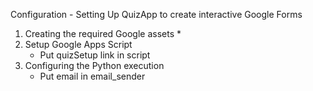 Configuration - Setting Up QuizApp to create interactive Google Forms

1. Creating the required Google assets
	*
2. Setup Google Apps Script
	* Put quizSetup link in script
3. Configuring the Python execution	
	* Put email in email_sender